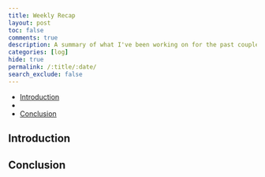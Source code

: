 ```yaml
---
title: Weekly Recap
layout: post
toc: false
comments: true
description: A summary of what I've been working on for the past couple weeks.
categories: [log]
hide: true
permalink: /:title/:date/
search_exclude: false
---
```


* [Introduction](#introduction)
* 
* [Conclusion](#conclusion)

## Introduction









## Conclusion

